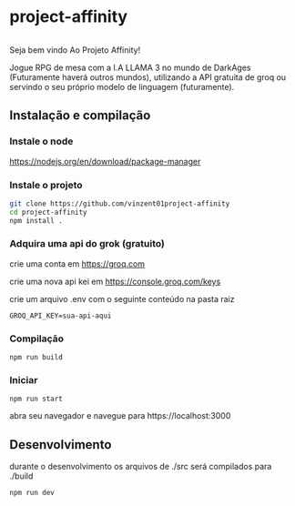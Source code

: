 # project-affinity

![]()

Seja bem vindo Ao Projeto Affinity!

Jogue RPG de mesa com a I.A LLAMA 3 no mundo de DarkAges (Futuramente haverá outros mundos), utilizando a API gratuita de groq ou servindo o seu próprio modelo de linguagem (futuramente).

## Instalação e compilação

### Instale o node
https://nodejs.org/en/download/package-manager

### Instale o projeto
```sh
git clone https://github.com/vinzent01project-affinity
cd project-affinity
npm install . 
```

### Adquira uma api do grok (gratuito)
crie uma conta em https://groq.com 

crie uma nova api kei em https://console.groq.com/keys

crie um arquivo .env com o seguinte conteúdo na pasta raiz

```
GROQ_API_KEY=sua-api-aqui
```

### Compilação

```
npm run build
```

### Iniciar
```
npm run start
```

abra seu navegador e navegue para https://localhost:3000

## Desenvolvimento

durante o desenvolvimento os arquivos de ./src será compilados para ./build

```
npm run dev
```


